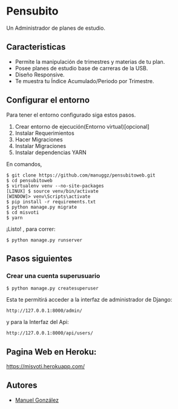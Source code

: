 # Pensubito

Un Administrador de planes de estudio.

## Caracteristicas

- Permite la manipulación de trimestres y materias de tu plan.
- Posee planes de estudio base de carreras de la USB.
- Diseño Responsive.
- Te muestra tu Índice Acumulado/Periodo por Trimestre.

## Configurar el entorno

Para tener el entorno configurado siga estos pasos.
1. Crear entorno de ejecución(Entorno virtual)[opcional]
2. Instalar Requerimientos
3. Hacer Migraciones
4. Instalar Migraciones
5. Instalar dependencias YARN

En comandos,

    $ git clone https://github.com/manuggz/pensubitoweb.git
    $ cd pensubitoweb
    $ virtualenv venv --no-site-packages
    [LINUX] $ source venv/bin/activate
    [WINDOW]> venv\Scripts\activate
    $ pip install -r requirements.txt
    $ python manage.py migrate
    $ cd misvoti
    $ yarn

¡Listo! , para correr:

    $ python manage.py runserver

## Pasos siguientes

### Crear una cuenta superusuario

    $ python manage.py createsuperuser

Esta te permitirá acceder a la interfaz de administrador de Django:

    http://127.0.0.1:8000/admin/

y para la Interfaz del Api:

    http://127.0.0.1:8000/api/users/

## Pagina Web en Heroku:
https://misvoti.herokuapp.com/

## Autores
- [Manuel González](https://github.com/manuggz)